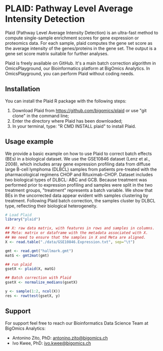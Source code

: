 # PLAID: Pathway Level Average Intensity Detection

Plaid (Pathway Level Average Intensity Detection) is an ultra-fast
method to compute single-sample enrichment scores for gene expression
or proteomics data. For each sample, plaid computes the gene set score
as the average intensity of the genes/proteins in the gene set. The
output is a gene set score matrix suitable for further analyses.

Plaid is freely available on GitHub. It's a main batch correction
algorithm in OmicsPlayground, our Bioinformatics platform at BigOmics
Analytics. In OmicsPlayground, you can perform Plaid without coding
needs.

## Installation
You can install the Plaid R package with the following steps:
1. Download Plaid from https://github.com/bigomics/plaid or use "git
   clone" in the command line;
2. Enter the directory where Plaid has been downloaded;
3. In your terminal, type: "R CMD INSTALL plaid" to install Plaid.

## Usage example

We provide a basic example on how to use Plaid to correct batch
effects (BEs) in a biological dataset.  We use the GSE10846 dataset
(Lenz et al., 2008), which includes array gene expression profiling
data from diffuse large B-cell lymphoma (DLBCL) samples from patients
pre-treated with the pharmacological regimens CHOP and
Rituximab-CHOP. Dataset includes two biological types of DLBCL: ABC
and GCB. Because treatment was performed prior to expression profiling
and samples were split in the two treatment groups, "treatment"
represents a batch variable. We show that BEs in the uncorrected data
appear evident with samples clustering by treatment. Following Plaid
batch correction, the samples cluster by DLBCL type, reflecting their
biological heterogeneity.

``` r
# Load Plaid 
library("plaid")

## X: raw data matrix, with features in rows and samples in columns.
## Meta: matrix or dataframe with the metadata associated with X. 
## We need to ensure that the samples in X and Meta are aligned.
X <- read.table("./data/GSE10846.Expression.txt", sep="\t")

gmt <- read.gmt("hallmark.gmt")
matG <- gmt2mat(gmt)

## run plaid
gsetX <- plaid(X, matG)

## Batch correction with Plaid
gsetX <- normalize_medians(gsetX)

y <- sample(1:2, ncol(X))
res <- rowttest(gsetX, y)
```

## Support

For support feel free to reach our Bioinformatics Data Science Team at
BigOmics Analytics:

- Antonino Zito, PhD:  antonino.zito@bigomics.ch
- Ivo Kwee, PhD: ivo.kwee@bigomics.ch
